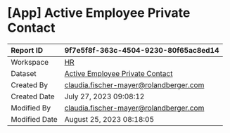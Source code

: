 



# [App] Active Employee Private Contact

|Report ID|9f7e5f8f-363c-4504-9230-80f65ac8ed14|
| :--- | :--- |
|Workspace|[HR](../Workspaces/HR.md)|
|Dataset|[Active Employee Private Contact](../Datasets/Active-Employee-Private-Contact.md)|
|Created By|claudia.fischer-mayer@rolandberger.com|
|Created Date|July 27, 2023 09:08:12|
|Modified By|claudia.fischer-mayer@rolandberger.com|
|Modified Date|August 25, 2023 08:18:05|

